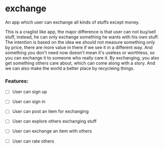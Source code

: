 # exchange
An app which user can exchange all kinds of stuffs except money.


This is a craglist like app, the major difference is that user can not buy/sell stuff, instead, he can only exchange something he wants with his own stuff.  The intention is based on the idea we should not measure something only by price, there are more value in there if we see it in a different way.  And something you don't need now doesn't mean it's useless or worthless, so you can exchange it to someone who really care it.  By exchanging, you also get something others care about, which can come along with a story.  And we can also make the world a better place by recycleing things.

### Features:

   - [ ] User can sign up
   - [ ] User can sign in
   - [ ] User can post an item for exchanging
   - [ ] User can explore others exchanging stuff
   - [ ] User can exchange an item with others
   - [ ] User can rate others

